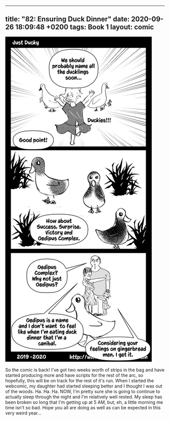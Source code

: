 

---
title: "82: Ensuring Duck Dinner"
date: 2020-09-26 18:09:48 +0200
tags: Book 1
layout: comic
---

![82: Ensuring Duck Dinner](/comics/Book_1_-_082_Ensuring_Duck_Dinner.png)

So the comic is back! I've got two weeks worth of strips in the bag and have started producing more and have scripts for the rest of the arc, so hopefully, this will be on track for the rest of it's run. When I started the webcomic, my daughter had started sleeping better and I thought I was out of the woods. Ha. Ha. Ha. NOW, I'm pretty sure she is going to continue to actually sleep through the night and I'm relatively well rested. My sleep has been broken so long that I'm getting up at 5 AM, but, eh, a little morning me time isn't so bad. Hope you all are doing as well as can be expected in this very weird year...